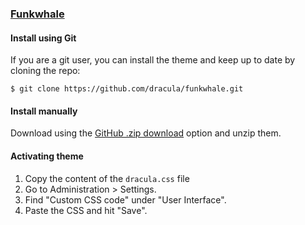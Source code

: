 ### [Funkwhale](https://funkwhale.audio/)

#### Install using Git

If you are a git user, you can install the theme and keep up to date by cloning the repo:

    $ git clone https://github.com/dracula/funkwhale.git

#### Install manually

Download using the [GitHub .zip download](https://github.com/dracula/funkwhale/archive/master.zip) option and unzip them.

#### Activating theme

1. Copy the content of the `dracula.css` file
2. Go to Administration > Settings.
3. Find "Custom CSS code" under "User Interface".
4. Paste the CSS and hit "Save".